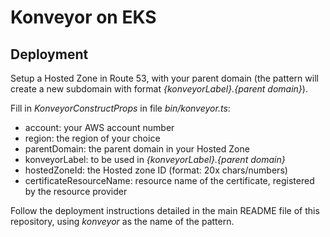 # Konveyor on EKS

## Deployment

Setup a Hosted Zone in Route 53, with your parent domain (the pattern will create a new subdomain with format _{konveyorLabel}.{parent domain}_).

Fill in _KonveyorConstructProps_ in file _bin/konveyor.ts_:
- account: your AWS account number
- region: the region of your choice
- parentDomain: the parent domain in your Hosted Zone
- konveyorLabel: to be used in _{konveyorLabel}.{parent domain}_
- hostedZoneId: the Hosted zone ID (format: 20x chars/numbers)
- certificateResourceName: resource name of the certificate, registered by the resource provider

Follow the deployment instructions detailed in the main README file of this repository, using _konveyor_ as the name of the pattern.